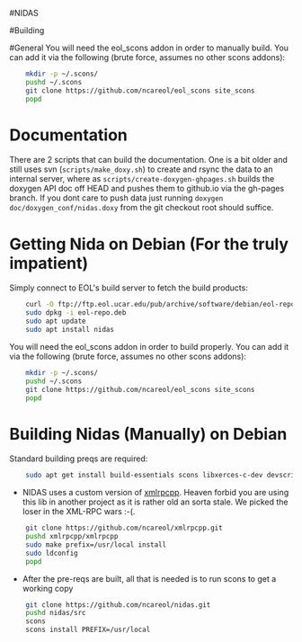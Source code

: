 #NIDAS



#Building


#General
You will need the eol_scons addon in order to manually build.  You can add it via the following (brute force, assumes no other scons addons):

```sh
    mkdir -p ~/.scons/
    pushd ~/.scons
    git clone https://github.com/ncareol/eol_scons site_scons
    popd
```

# Documentation
There are 2 scripts that can build the documentation.  One is a bit older and still uses svn (```scripts/make_doxy.sh```)  to create and rsync the data to an internal server, where as ```scripts/create-doxygen-ghpages.sh```  builds the doxygen API doc off HEAD and pushes them to github.io via the gh-pages branch. If you dont care to push data just running ```doxygen doc/doxygen_conf/nidas.doxy``` from the git checkout root should suffice.

# Getting Nida on Debian (For the truly impatient)

Simply connect to EOL's build server to fetch the build products:

```sh
    curl -O ftp://ftp.eol.ucar.edu/pub/archive/software/debian/eol-repo.deb 
    sudo dpkg -i eol-repo.deb 
    sudo apt update
    sudo apt install nidas
```


You will need the eol_scons addon in order to build properly.  You can add it via the following (brute force, assumes no other scons addons):

```sh
    mkdir -p ~/.scons/
    pushd ~/.scons
    git clone https://github.com/ncareol/eol_scons site_scons
    popd
```

# Building Nidas (Manually) on Debian
Standard building preqs are required:
```sh
    sudo apt get install build-essentials scons libxerces-c-dev devscripts debhelper flex subversion git
```

- NIDAS uses a custom version of [xmlrpcpp](http://svn.eol.ucar.edu/svn/eol/imports/xmlrpcpp).  Heaven forbid you are using this lib in another project as it is rather old an sorta stale.  We picked the loser in the XML-RPC wars  :-(.

```sh
    git clone https://github.com/ncareol/xmlrpcpp.git
    pushd xmlrpcpp/xmlrpcpp
    sudo make prefix=/usr/local install
    sudo ldconfig
    popd
```
- After the pre-reqs are built, all that is needed is to run scons to get a working copy
```sh
    git clone https://github.com/ncareol/nidas.git
    pushd nidas/src
    scons
    scons install PREFIX=/usr/local
```